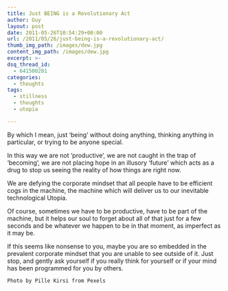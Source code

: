 ```yaml
---
title: Just BEING is a Revolutionary Act
author: Guy
layout: post
date: 2011-05-26T10:54:29+00:00
url: /2011/05/26/just-being-is-a-revolutionary-act/
thumb_img_path: /images/dew.jpg
content_img_path: /images/dew.jpg
excerpt: >-
dsq_thread_id:
  - 641500281
categories:
  - thoughts
tags:
  - stillness
  - thoughts
  - utopia

---
```

By which I mean, just &#8216;being&#8217; without doing anything, thinking anything in particular, or trying to be anyone special.

In this way we are not &#8216;productive&#8217;, we are not caught in the trap of &#8216;becoming&#8217;, we are not placing hope in an illusory &#8216;future&#8217; which acts as a drug to stop us seeing the reality of how things are right now.

We are defying the corporate mindset that all people have to be efficient cogs in the machine, the machine which will deliver us to our inevitable technological Utopia.

Of course, sometimes we have to be productive, have to be part of the machine, but it helps our soul to forget about all of that just for a few seconds and be whatever we happen to be in that moment, as imperfect as it may be.

If this seems like nonsense to you, maybe you are so embedded in the prevalent corporate mindset that you are unable to see outside of it. Just stop, and gently ask yourself if you really think for yourself or if your mind has been programmed for you by others.

`Photo by Pille Kirsi from Pexels`
